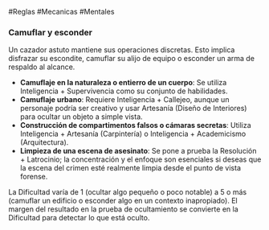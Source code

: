 #Reglas #Mecanicas #Mentales 

### Camuflar y esconder

Un cazador astuto mantiene sus operaciones discretas. Esto implica disfrazar su escondite, camuflar su alijo de equipo o esconder un arma de respaldo al alcance.

- **Camuflaje en la naturaleza o entierro de un cuerpo**: Se utiliza Inteligencia + Supervivencia como su conjunto de habilidades.
- **Camuflaje urbano**: Requiere Inteligencia + Callejeo, aunque un personaje podría ser creativo y usar Artesanía (Diseño de Interiores) para ocultar un objeto a simple vista.
- **Construcción de compartimentos falsos o cámaras secretas**: Utiliza Inteligencia + Artesanía (Carpintería) o Inteligencia + Academicismo (Arquitectura).
- **Limpieza de una escena de asesinato**: Se pone a prueba la Resolución + Latrocinio; la concentración y el enfoque son esenciales si deseas que la escena del crimen esté realmente limpia desde el punto de vista forense.

La Dificultad varía de 1 (ocultar algo pequeño o poco notable) a 5 o más (camuflar un edificio o esconder algo en un contexto inapropiado). El margen del resultado en la prueba de ocultamiento se convierte en la Dificultad para detectar lo que está oculto.